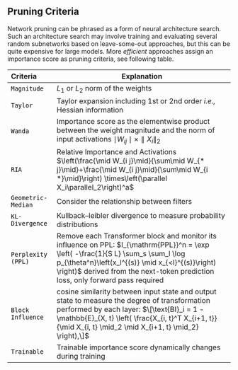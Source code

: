 ## Pruning Criteria





Network pruning can be
phrased as a form of neural architecture search. Such
an architecture search may involve training and evaluating
several random subnetworks based on leave-some-out approaches, but this can be quite expensive for large
models. More _efficient_ approaches assign an importance
score as pruning criteria, see following table. 



| Criteria                                                                                                       | Explanation                                                                                                                                                                                                                                                                |
|:---------------------------------------------------------------------------------------------------------------|----------------------------------------------------------------------------------------------------------------------------------------------------------------------------------------------------------------------------------------------------------------------------|
| <a  href="https://arxiv.org/abs/1802.00124" style="color: black; text-decoration: black;">`Magnitude`</a>      | $L_1$ or $L_2$ norm of the weights                                                                                                                                                                                                                                         | 
| <a href="https://arxiv.org/abs/1906.10771" style="color: black; text-decoration: none;">`Taylor`</a>           | Taylor expansion including 1st or 2nd order _i.e.,_ Hessian information                                                                                                                                                                                                    |
| <a href="https://arxiv.org/abs/2306.11695" style="color: black; text-decoration: none;">`Wanda`</a>            | Importance score as the elementwise product between the weight magnitude and the norm of input activations  $\mid W_{ij} \mid  \times \parallel X_i\parallel_2$                                                                                                            |
| <a href="https://openreview.net/pdf?id=Tr0lPx9woF" style="color: black; text-decoration: none;">`RIA`</a>      | Relative Importance and Activations $\left(\frac{\mid W_{i j}\mid}{\sum\mid W_{* j}\mid}+\frac{\mid W_{i j}\mid}{\sum\mid W_{i *}\mid}\right) \times\left(\parallel X_i\parallel_2\right)^a$                                                                               |
| <a href="https://arxiv.org/abs/1811.00250" style="color: black; text-decoration: none;">`Geometric-Median`</a> | Consider the relationship between filters                                                                                                                                                                                                                                  | 
| <a href="https://arxiv.org/abs/1911.08114" style="color: black; text-decoration: none;">`KL-Divergence`</a>    | Kullback–leibler divergence to measure probability distributions                                                                                                                                                                                                           |
| <a href="https://arxiv.org/abs/2402.02834" style="color: black; text-decoration: none;">`Perplexity (PPL)`</a> | Remove each Transformer block and monitor its influence on PPL: $I_{\mathrm{PPL}}^n = \exp \left( -\frac{1}{S L} \sum_s \sum_l \log p_{\theta^n}\left(x_l^{(s)} \mid x_{<l}^{(s)}\right) \right)$  derived from the next-token prediction loss, only forward pass required |
| <a href="https://arxiv.org/pdf/2403.03853" style="color: black; text-decoration: none;">`Block Influence`</a>  | cosine similarity between input state and output state  to measure the degree of transformation performed by each layer: $\[\text{BI}_i = 1 - \mathbb{E}_{X, t} \left( \frac{X_{i, t}^T X_{i+1, t}}{\mid X_{i, t} \mid_2 \mid X_{i+1, t} \mid_2} \right),\]$               |
| <a href="https://arxiv.org/abs/2307.08483" style="color: black; text-decoration: none;">`Trainable`</a>        | Trainable importance score dynamically changes during training                                                                                                                                                                                                             |
